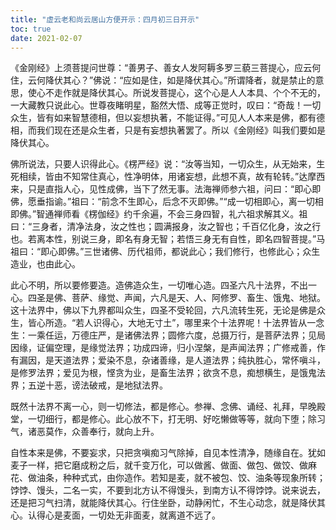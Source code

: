 ```yaml
---
title: "虚云老和尚云居山方便开示：四月初三日开示"
toc: true
date: 2021-02-07
---
```



《金刚经》上须菩提问世尊：“善男子、善女人发阿耨多罗三藐三菩提心，应云何住，云何降伏其心？”佛说：“应如是住，如是降伏其心。”所谓降者，就是禁止的意思，使心不走作就是降伏其心。所说发菩提心，这个心是人人本具、个个不无的，一大藏教只说此心。世尊夜睹明星，豁然大悟、成等正觉时，叹曰：“奇哉！一切众生，皆有如来智慧德相，但以妄想执著，不能证得。”可见人人本来是佛，都有德相，而我们现在还是众生者，只是有妄想执著罢了。所以《金刚经》叫我们要如是降伏其心。

佛所说法，只要人识得此心。《楞严经》说：“汝等当知，一切众生，从无始来，生死相续，皆由不知常住真心，性净明体，用诸妄想，此想不真，故有轮转。”达摩西来，只是直指人心，见性成佛，当下了然无事。法海禅师参六祖，问曰：“即心即佛，愿垂指谕。”祖曰：“前念不生即心，后念不灭即佛。”“成一切相即心，离一切相即佛。”智通禅师看《楞伽经》约千余遍，不会三身四智，礼六祖求解其义。祖曰：“三身者，清净法身，汝之性也；圆满报身，汝之智也；千百亿化身，汝之行也。若离本性，别说三身，即名有身无智；若悟三身无有自性，即名四智菩提。”马祖曰：“即心即佛。”三世诸佛、历代祖师，都说此心；我们修行，也修此心；众生造业，也由此心。

此心不明，所以要修要造。造佛造众生，一切唯心造。四圣六凡十法界，不出一心。四圣是佛、菩萨、缘觉、声闻，六凡是天、人、阿修罗、畜生、饿鬼、地狱。这十法界中，佛以下九界都叫众生，四圣不受轮回，六凡流转生死，无论是佛是众生，皆心所造。“若人识得心，大地无寸土”，哪里来个十法界呢！十法界皆从一念生：一乘任运，万德庄严，是诸佛法界；圆修六度，总摄万行，是菩萨法界；见局因缘，证偏空理，是缘觉法界；功成四谛，归小涅槃，是声闻法界；广修戒善，作有漏因，是天道法界；爱染不息，杂诸善缘，是人道法界；纯执胜心，常怀嗔斗，是修罗法界；爱见为根，悭贪为业，是畜生法界；欲贪不息，痴想横生，是饿鬼法界；五逆十恶，谤法破戒，是地狱法界。

既然十法界不离一心，则一切修法，都是修心。参禅、念佛、诵经、礼拜，早晚殿堂，一切细行，都是修心。此心放不下，打无明、好吃懒做等等，就向下堕；除习气，诸恶莫作，众善奉行，就向上升。

自性本来是佛，不要妄求，只把贪嗔痴习气除掉，自见本性清净，随缘自在。犹如麦子一样，把它磨成粉之后，就千变万化，可以做酱、做面、做包、做饺、做麻花、做油条，种种式式，由你造作。若知是麦，就不被包、饺、油条等现象所转；饽饽、馒头，二名一实，不要到北方认不得馒头，到南方认不得饽饽。说来说去，还是把习气扫清，就能降伏其心。行住坐卧，动静闲忙，不生心动念，就是降伏其心。认得心是麦面，一切处无非面麦，就离道不远了。

